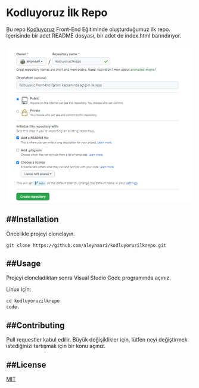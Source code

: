 # Kodluyoruz İlk Repo

Bu repo [Kodluyoruz](https://www.kodluyoruz.org) Front-End Eğitiminde oluşturduğumuz ilk repo. İçerisinde bir adet README dosyası, bir adet de index.html barındırıyor.

![Repo Oluşturma](ilkrepo.PNG)

##Installation
---
Öncelikle projeyi clonelayın.
```
git clone https://github.com/aleynaari/kodluyoruzilkrepo.git
```

##Usage
---
Projeyi cloneladıktan sonra Visual Studio Code programında açınız.

Linux için:
```
cd kodluyoruzilkrepo
code.
```

##Contributing
---
Pull requestler kabul edilir. Büyük değişiklikler için, lütfen neyi değiştirmek istediğinizi tartışmak için bir konu açınız.

##License 
---
[MIT](https://choosealicense.com/licenses/mit/)
